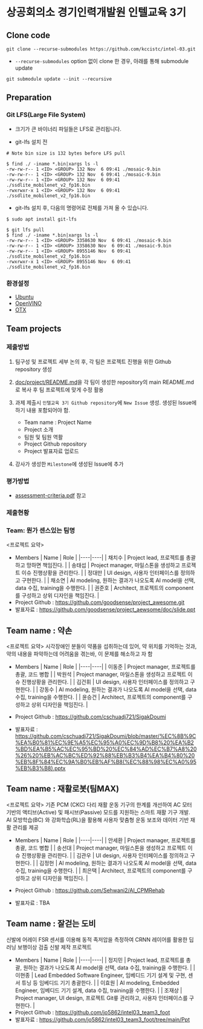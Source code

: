 # 상공회의소 경기인력개발원 인텔교육 3기

## Clone code 

```shell
git clone --recurse-submodules https://github.com/kccistc/intel-03.git
```

* `--recurse-submodules` option 없이 clone 한 경우, 아래를 통해 submodule update

```shell
git submodule update --init --recursive
```

## Preparation

### Git LFS(Large File System)

* 크기가 큰 바이너리 파일들은 LFS로 관리됩니다.

* git-lfs 설치 전

```shell
# Note bin size is 132 bytes before LFS pull

$ find ./ -iname *.bin|xargs ls -l
-rw-rw-r-- 1 <ID> <GROUP> 132 Nov  6 09:41 ./mosaic-9.bin
-rw-rw-r-- 1 <ID> <GROUP> 132 Nov  6 09:41 ./mosaic-9.bin
-rw-rw-r-- 1 <ID> <GROUP> 132 Nov  6 09:41 ./ssdlite_mobilenet_v2_fp16.bin
-rwxrwxr-x 1 <ID> <GROUP> 132 Nov  6 09:41 ./ssdlite_mobilenet_v2_fp16.bin
```

* git-lfs 설치 후, 다음의 명령어로 전체를 가져 올 수 있습니다.

```shell
$ sudo apt install git-lfs

$ git lfs pull
$ find ./ -iname *.bin|xargs ls -l
-rw-rw-r-- 1 <ID> <GROUP> 3358630 Nov  6 09:41 ./mosaic-9.bin
-rw-rw-r-- 1 <ID> <GROUP> 3358630 Nov  6 09:41 ./mosaic-9.bin
-rw-rw-r-- 1 <ID> <GROUP> 8955146 Nov  6 09:41 ./ssdlite_mobilenet_v2_fp16.bin
-rwxrwxr-x 1 <ID> <GROUP> 8955146 Nov  6 09:41 ./ssdlite_mobilenet_v2_fp16.bin
```

### 환경설정

* [Ubuntu](./doc/environment/ubuntu.md)
* [OpenVINO](./doc/environment/openvino.md)
* [OTX](./doc/environment/otx.md)

## Team projects

### 제출방법

1. 팀구성 및 프로젝트 세부 논의 후, 각 팀은 프로젝트 진행을 위한 Github repository 생성

2. [doc/project/README.md](./doc/project/README.md)을 각 팀이 생성한 repository의 main README.md로 복사 후 팀 프로젝트에 맞게 수정 활용

3. 과제 제출시 `인텔교육 3기 Github repository`에 `New Issue` 생성. 생성된 Issue에 하기 내용 포함되어야 함.

    * Team name : Project Name
    * Project 소개
    * 팀원 및 팀원 역활
    * Project Github repository
    * Project 발표자료 업로드

4. 강사가 생성한 `Milestone`에 생성된 Issue에 추가 

### 평가방법

* [assessment-criteria.pdf](./doc/project/assessment-criteria.pdf) 참고

### 제출현황

### Team: 뭔가 센스있는 팀명
<프로젝트 요약>
* Members
  | Name | Role |
  |----|----|
  | 채치수 | Project lead, 프로젝트를 총괄하고 망하면 책임진다. |
  | 송태섭 | Project manager, 마일스톤을 생성하고 프로젝트 이슈 진행상황을 관리한다. |
  | 정대만 | UI design, 사용자 인터페이스를 정의하고 구현한다. |
  | 채소연 | AI modeling, 원하는 결과가 나오도록 AI model을 선택, data 수집, training을 수행한다. |
  | 권준호 | Architect, 프로젝트의 component를 구성하고 상위 디자인을 책임진다. |
* Project Github : https://github.com/goodsense/project_awesome.git
* 발표자료 : https://github.com/goodsense/project_aewsome/doc/slide.ppt

## Team name : 약손
<프로젝트 요약>
시각장애인 분들이 약품을 섭취하는데 있어, 약 위치를 기억하는 것과, 약의 내용을 파악하는데 어려움을 겪는바,
이 문제를 해소하고 자 함

* Members
  | Name | Role |
  |----|----|
  | 이동준 | Project manager, 프로젝트를 총괄, 코드 병합 |
  | 박원석 | Project manager, 마일스톤을 생성하고 프로젝트 이슈 진행상황을 관리한다. |
  | 김건휘 | UI design, 사용자 인터페이스를 정의하고 구현한다. |
  | 강동수 | AI modeling, 원하는 결과가 나오도록 AI model을 선택, data 수집, training을 수행한다. |
  | 윤승건 | Architect, 프로젝트의 component를 구성하고 상위 디자인을 책임진다. |

* Project Github : https://github.com/cschuadj721/SigakDoumi

* 발표자료 : https://github.com/cschuadj721/SigakDoumi/blob/master/%EC%8B%9C%EA%B0%81%EC%9E%A5%EC%95%A0%EC%9D%B8%20%EA%B2%BD%EA%B5%AC%EC%95%BD%20%EC%84%AD%EC%B7%A8%20%26%20%EB%AC%BC%ED%92%88%EB%B3%B4%EA%B4%80%20%EB%8F%84%EC%9A%B0%EB%AF%B8(%EC%88%98%EC%A0%95%EB%B3%B8).pptx


## Team name : 재활로봇(팀MAX)
<프로젝트 요약>
기존 PCM (CKC) 다리 재활 운동 기구의 한계를 개선하여 AC 모터 기반의 액티브(Active) 및 패시브(Passive) 모드를 지원하는 스마트 재활 기구 개발. AI 모방학습(BC) 와 강화학습(RL)을 활용해 사용자 맞춤형 운동 보조와 데이터 기반 재활 관리를 제공

* Members
  | Name | Role |
  |----|----|
  | 안세환 | Project manager, 프로젝트를 총괄, 코드 병합 |
  | 송선대 | Project manager, 마일스톤을 생성하고 프로젝트 이슈 진행상황을 관리한다. |
  | 김관우 | UI design, 사용자 인터페이스를 정의하고 구현한다. |
  | 김정헌 | AI modeling, 원하는 결과가 나오도록 AI model을 선택, data 수집, training을 수행한다. |
  | 최은택 | Architect, 프로젝트의 component를 구성하고 상위 디자인을 책임진다. |

* Project Github : https://github.com/Sehwani2/AI_CPMRehab
* 발표자료 : TBA

## Team name : 잘걷는 도비

신발에 어레이 FSR 센서를 이용해 동적 족저압을 측정하여 CRNN 레이어를 활용한 딥러닝 보행이상 검출 신발 제작 프로젝트

* Members
  | Name | Role |
  |----|----|
  | 정지민 | Project lead, 프로젝트를 총괄, 원하는 결과가 나오도록 AI model을 선택, data 수집, training을 수행한다. |
  | 이현종 | Lead Embedded Software Engineer, 임베디드 기기 설계 및 구현, 센서 튜닝 등 임베디드 기기 총괄한다. |
  | 이효원 | AI modeling, Embedded Engineer, 임베디드 기기 설계, data 수집, training을 수행한다. |
  | 조재상 | Project manager, UI design, 프로젝트 Git릏 관리하고, 사용자 인터페이스를 구현한다. |
* Project Github : https://github.com/jo5862/intel03_team3_foot 
* 발표자료 : https://github.com/jo5862/intel03_team3_foot/tree/main/Ppt

